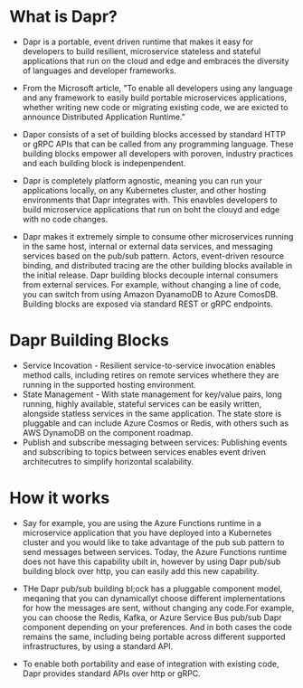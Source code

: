 # What is Dapr?

- Dapr is a portable, event driven runtime that makes it easy for developers to build resilient, microservice stateless and stateful applications that run on the cloud and edge and embraces the diversity of languages and developer frameworks.

- From the Microsoft article, "To enable all developers using any language and any framework to easily build portable microservices applications, whether writing new code or migrating existing code, we are exicted to announce Distributed Application Runtime."

- Dapor consists of a set of building blocks accessed by standard HTTP or gRPC APIs that can be called from any programming language. These building blocks empower all developers with poroven, industry practices and each building block is indepenpendent.

- Dapr is completely platform agnostic, meaning you can run your applications locally, on any Kubernetes cluster, and other hosting environments that Dapr integrates with. This enavbles developers to build microservice applications that run on boht the clouyd and edge with no code changes.

- Dapr makes it extremely simple to consume other microservices running in the same host, internal or external data services, and messaging services based on the pub/sub pattern. Actors, event-driven resource binding, and distributed tracing are the other building blocks available in the initial release. Dapr building blocks decouple internal consumers from external services. For example, without changing a line of code, you can switch from using Amazon DyanamoDB to Azure ComosDB. Building blocks are exposed via standard REST or gRPC endpoints.



# Dapr Building Blocks

- Service Incovation - Resilient service-to-service invocation enables method calls, including retires on remote services whethere they are running in the supported hosting environment.
- State Management - With state management for key/value pairs, long running, highly available, stateful services can be easily written, alongside statless services in the same application. The state store is pluggable and can include Azure Cosmos or Redis, with others such as AWS DynamoDB on the component roadmap.
- Publish and subscribe messaging between services: Publishing events and subscribing to topics between services enables event driven architecutres to simplify horizontal scalability.


# How it works

- Say for example, you are using the Azure Functions runtime in a microservice application that you have deployed into a Kubernetes cluster and you would like to take advantage of the pub sub pattern to send messages between services. Today, the Azure Functions runtime does not have this capability ubilt in, however by using Dapr pub/sub building block over http, you can easily add this new capability.

- THe Dapr pub/sub building bl;ock has a pluggable component model, meqaning that you can dynamicallyt choose different implementations for how the messages are sent, without changing any code.For example, you can choose the Redis, Kafka, or Azure Service Bus pub/sub Dapr component depending on your preferences. And in both cases the code remains the same, including being portable across different supported infrastructures, by using a standard API.

- To enable both portability and ease of integration with existing code, Dapr provides standard APIs over http or gRPC.


